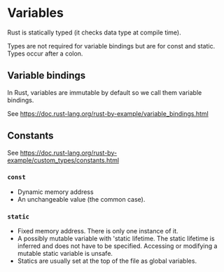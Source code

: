 # Variables

Rust is statically typed (it checks data type at compile time).

Types are not required for variable bindings but are for const and static. Types occur after a colon.


## Variable bindings

In Rust, variables are immutable by default so we call them variable bindings.

See https://doc.rust-lang.org/rust-by-example/variable_bindings.html


## Constants

See https://doc.rust-lang.org/rust-by-example/custom_types/constants.html


### `const`

- Dynamic memory address
- An unchangeable value (the common case).

### `static`

- Fixed memory address. There is only one instance of it.
- A possibly mutable variable with 'static lifetime. The static lifetime is inferred and does not have to be specified. Accessing or modifying a mutable static variable is unsafe.
- Statics are usually set at the top of the file as global variables.

